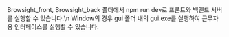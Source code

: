 Browsight_front, Browsight_back 폴더에서 npm run dev로 프론트와 백엔드 서버를 실행할 수 있습니다.\n
Window의 경우 gui 폴더 내의 gui.exe를 실행하여 근무자용 인터페이스를 실행할 수 있습니다.
